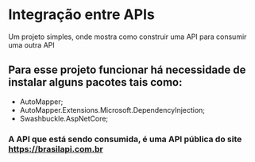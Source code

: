 # Integração entre APIs
Um projeto simples, onde mostra como construir uma API para consumir uma outra API

## Para esse projeto funcionar há necessidade de instalar alguns pacotes tais como: 
- AutoMapper;
- AutoMapper.Extensions.Microsoft.DependencyInjection;
- Swashbuckle.AspNetCore;

### A API que está sendo consumida, é uma API pública do site https://brasilapi.com.br  
